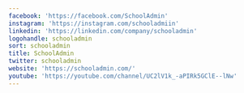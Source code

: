 ```yaml
---
facebook: 'https://facebook.com/SchoolAdmin'
instagram: 'https://instagram.com/schooladmiin'
linkedin: 'https://linkedin.com/company/schooladmin'
logohandle: schooladmin
sort: schooladmin
title: SchoolAdmin
twitter: schooladmin
website: 'https://schooladmin.com/'
youtube: 'https://youtube.com/channel/UC2lV1k_-aPIRk5GClE--lNw'
---
```

